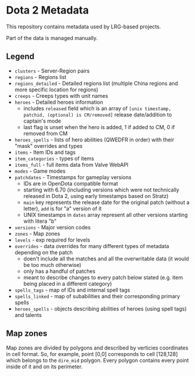 # Dota 2 Metadata

This repository contains metadata used by LRG-based projects.

Part of the data is managed manually.

## Legend

- `clusters` - Server-Region pairs
- `regions` - Regions list
- `regions_detailed` - Detailed regions list (multiple China regions and more specific location for regions)
- `creeps` - Creeps types with unit names
- `heroes` - Detailed heroes information
    - includes `released` field which is an array of `[unix timestamp, patchid, (optional) is CM/removed]` release date/addition to captain's mode
    - last flag is unset when the hero is added, 1 if added to CM, 0 if removed from CM
- `heroes_spells` - lists of hero abilities (QWEDFR in order) with their "mask" overrides and types
- `items` - Item IDs and tags
- `item_categories` - types of items
- `items_full` - full items data from Valve WebAPI
- `modes` - Game modes
- `patchdates` - Timestamps for gameplay versions
    - IDs are in OpenDota compatible format
    - starting with 6.70 (including versions which were not technically released in Dota 2, using early timestamps based on Stratz)
    - `main` key represents the release date for the original patch (without a letter), `add` is for "a" version of it
    - UNIX timestamps in `dates` array represent all other versions starting with litera "b"
- `versions` - Major version codes
- `zones` - Map zones
- `levels` - exp required for levels
- `overrides` - data overrides for many different types of metadata depending on the patch
    - doen't include all the matches and all the overwritable data (it would be too much otherwise)
    - only has a handful of patches
    - meant to describe changes to every patch below stated (e.g. item being placed in a different category)
- `spells_tags` - map of IDs and internal spell tags
- `spells_linked` - map of subabilities and their corresponding primary spells
- `heroes_spells` - objects describing abilities of heroes (using spell tags) and talents

## Map zones

Map zones are divided by polygons and described by verticies coordinates in cell format. So, for example, point [0,0] corresponds to cell [128,128] which belongs to the `dire_mid` polygon. Every polygon contains every point inside of it and on its perimeter.

